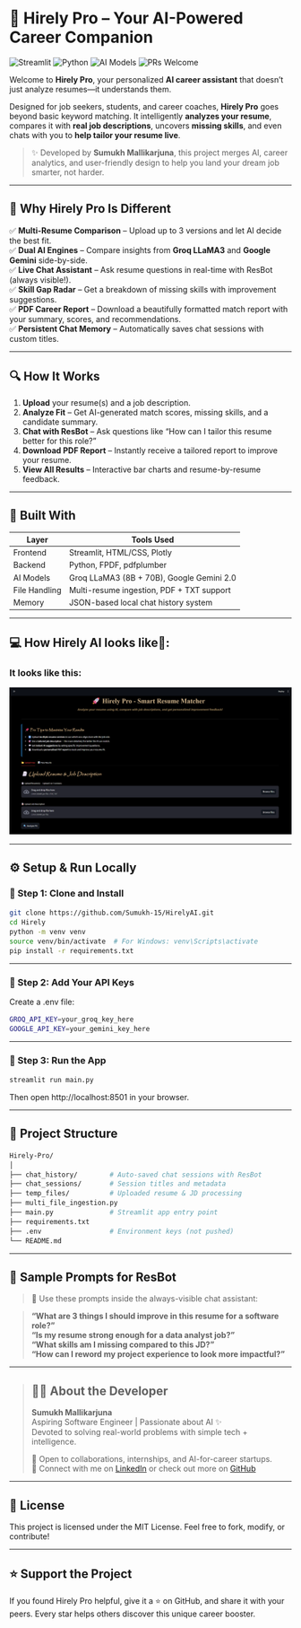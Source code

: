 # 🧠 Hirely Pro – Your AI-Powered Career Companion

![Streamlit](https://img.shields.io/badge/Built%20With-Streamlit-FF4B4B?logo=streamlit&logoColor=white) ![Python](https://img.shields.io/badge/Python-3.13.0-3776AB?logo=python&logoColor=white) ![AI Models](https://img.shields.io/badge/AI-Groq%20LLaMA3%20%7C%20Gemini-blueviolet?logo=openai) ![PRs Welcome](https://img.shields.io/badge/PRs-welcome-brightgreen.svg?style=flat)

Welcome to **Hirely Pro**, your personalized **AI career assistant** that doesn’t just analyze resumes—it understands them.

Designed for job seekers, students, and career coaches, **Hirely Pro** goes beyond basic keyword matching. It intelligently **analyzes your resume**, compares it with **real job descriptions**, uncovers **missing skills**, and even chats with you to **help tailor your resume live**.

> ✨ Developed by **Sumukh Mallikarjuna**, this project merges AI, career analytics, and user-friendly design to help you land your dream job smarter, not harder.

---

## 🎁 Why Hirely Pro Is Different

✅ **Multi-Resume Comparison** – Upload up to 3 versions and let AI decide the best fit.  
✅ **Dual AI Engines** – Compare insights from **Groq LLaMA3** and **Google Gemini** side-by-side.  
✅ **Live Chat Assistant** – Ask resume questions in real-time with ResBot (always visible!).  
✅ **Skill Gap Radar** – Get a breakdown of missing skills with improvement suggestions.  
✅ **PDF Career Report** – Download a beautifully formatted match report with your summary, scores, and recommendations.  
✅ **Persistent Chat Memory** – Automatically saves chat sessions with custom titles.

---

## 🔍 How It Works

1. **Upload** your resume(s) and a job description.
2. **Analyze Fit** – Get AI-generated match scores, missing skills, and a candidate summary.
3. **Chat with ResBot** – Ask questions like “How can I tailor this resume better for this role?”
4. **Download PDF Report** – Instantly receive a tailored report to improve your resume.
5. **View All Results** – Interactive bar charts and resume-by-resume feedback.

---

## 🧱 Built With

| Layer        | Tools Used                                  |
|--------------|---------------------------------------------|
| Frontend     | Streamlit, HTML/CSS, Plotly                 |
| Backend      | Python, FPDF, pdfplumber                    |
| AI Models    | Groq LLaMA3 (8B + 70B), Google Gemini 2.0   |
| File Handling| Multi-resume ingestion, PDF + TXT support   |
| Memory       | JSON-based local chat history system        |

---

## 💻 How Hirely AI looks like🤔:

### It looks like this:

![UI](UI.png)

---

## ⚙️ Setup & Run Locally

### 🔐 Step 1: Clone and Install

```bash
git clone https://github.com/Sumukh-15/HirelyAI.git
cd Hirely
python -m venv venv
source venv/bin/activate  # For Windows: venv\Scripts\activate
pip install -r requirements.txt
```
---

### 🔑 Step 2: Add Your API Keys
Create a .env file:
```bash
GROQ_API_KEY=your_groq_key_here
GOOGLE_API_KEY=your_gemini_key_here
```

---

### 🚀 Step 3: Run the App
```bash
streamlit run main.py
```
Then open http://localhost:8501 in your browser.

---

## 📁 Project Structure
```bash
Hirely-Pro/
│
├── chat_history/        # Auto-saved chat sessions with ResBot
├── chat_sessions/       # Session titles and metadata
├── temp_files/          # Uploaded resume & JD processing
├── multi_file_ingestion.py
├── main.py              # Streamlit app entry point
├── requirements.txt
├── .env                 # Environment keys (not pushed)
└── README.md
```

---

## 🧠 Sample Prompts for ResBot

> 💬 Use these prompts inside the always-visible chat assistant:

> **“What are 3 things I should improve in this resume for a software role?”**  
> **“Is my resume strong enough for a data analyst job?”**  
> **“What skills am I missing compared to this JD?”**  
> **“How can I reword my project experience to look more impactful?”**

---

> ## 👨‍💻 About the Developer  
> **Sumukh Mallikarjuna**  
> Aspiring Software Engineer | Passionate about AI ✨  
> Devoted to solving real-world problems with simple tech + intelligence.  
>
> 💼 Open to collaborations, internships, and AI-for-career startups.  
> 💬 Connect with me on [LinkedIn](https://linkedin.com/in/sumukh-mallikarjuna) or check out more on [GitHub](https://github.com/Sumukh-15)

---

## 📃 License

This project is licensed under the MIT License.
Feel free to fork, modify, or contribute!

---

## ⭐️ Support the Project

If you found Hirely Pro helpful, give it a ⭐️ on GitHub, and share it with your peers. Every star helps others discover this unique career booster.
